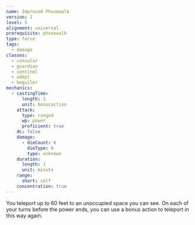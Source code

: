 ```yaml
---
name: Improved Phasewalk
version: 1
level: 5
alignment: universal
prerequisite: phasewalk
type: force
tags:
  - damage
classes:
  - consular
  - guardian
  - sentinel
  - adept
  - beguiler
mechanics:
  - castingTime:
      length: 1
      unit: bonusaction
    attack:
      type: ranged
      wp: power
      proficient: true
    dc: false
    damage:
      - dieCount: 0
        dieType: 0
        type: unknown
    duration:
      length: 1
      unit: minute
    range:
      short: self
    concentration: true
---
```

You teleport up to 60 feet to an unoccupied space you can see. On each of your turns before the power ends, you can use a bonus action to teleport in this way again.
    
